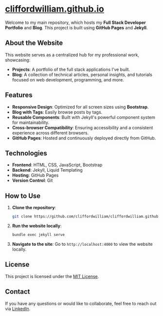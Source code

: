 # [cliffordwilliam.github.io](https://cliffordwilliam.github.io)

Welcome to my main repository, which hosts my **Full Stack Developer Portfolio** and **Blog**. This project is built using **GitHub Pages** and **Jekyll**.

## About the Website

This website serves as a centralized hub for my professional work, showcasing:

- **Projects**: A portfolio of the full stack applications I’ve built.
- **Blog**: A collection of technical articles, personal insights, and tutorials focused on web development, programming, and more.

## Features

- **Responsive Design**: Optimized for all screen sizes using **Bootstrap**.
- **Blog with Tags**: Easily browse posts by tags.
- **Reusable Components**: Built with Jekyll's powerful component system for maintainability.
- **Cross-browser Compatibility**: Ensuring accessibility and a consistent experience across different browsers.
- **GitHub Pages**: Hosted and continuously deployed directly from GitHub.

## Technologies

- **Frontend**: HTML, CSS, JavaScript, Bootstrap
- **Backend**: Jekyll, Liquid Templating
- **Hosting**: GitHub Pages
- **Version Control**: Git

## How to Use

1. **Clone the repository**:
   ```bash
   git clone https://github.com/cliffordwilliam/cliffordwilliam.github.io.git
   ```

2. **Run the website locally**:
   ```bash
   bundle exec jekyll serve
   ```

3. **Navigate to the site**:
   Go to `http://localhost:4000` to view the website locally.

## License

This project is licensed under the [MIT License](LICENSE).

## Contact

If you have any questions or would like to collaborate, feel free to reach out via [LinkedIn](https://www.linkedin.com/in/clifford-william).
